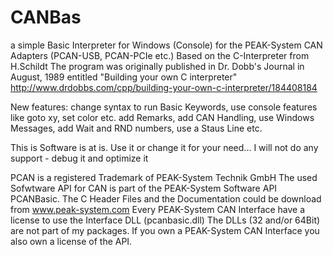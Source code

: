 # CANBas
a simple Basic Interpreter for Windows (Console)  for the PEAK-System CAN Adapters (PCAN-USB, PCAN-PCIe etc.)
Based on the C-Interpreter from H.Schildt
The program was originally published in Dr. Dobb's Journal in August, 1989 entitled "Building your own C interpreter"
http://www.drdobbs.com/cpp/building-your-own-c-interpreter/184408184 

New features: 
change syntax to run Basic Keywords, use console features like goto xy, set color etc.
add Remarks, add CAN Handling, use Windows Messages, add Wait and RND numbers, 
use a Staus Line etc.

This is Software is at is. Use it or change it for your need...
I will not do any support - debug it and optimize it

PCAN is a registered Trademark of PEAK-System Technik GmbH
The used Sofwtware API for CAN is part of the PEAK-System Software API PCANBasic. 
The C Header Files and the Documentation could be download from www.peak-system.com 
Every PEAK-System CAN Interface have a license to use the Interface DLL (pcanbasic.dll) 
The DLLs (32 and/or 64Bit) are not part of my packages. 
If you own a PEAK-System CAN Interface you also own a license of the API.
